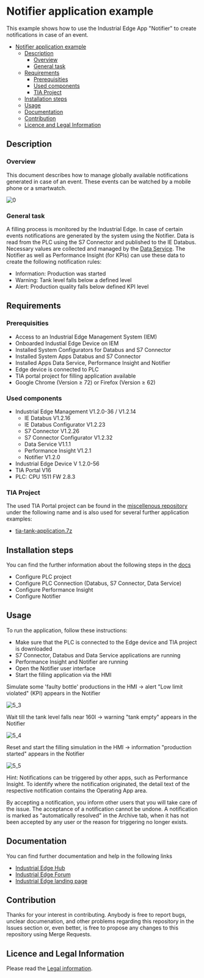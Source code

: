 # Notifier application example

This example shows how to use the Industrial Edge App "Notifier" to create notifications in case of an event.

- [Notifier application example](#notifier-application-example)
  - [Description](#description)
    - [Overview](#overview)
    - [General task](#general-task)
  - [Requirements](#requirements)
    - [Prerequisities](#prerequisities)
    - [Used components](#used-components)
    - [TIA Project](#tia-project)
  - [Installation steps](#installation-steps)
  - [Usage](#usage)
  - [Documentation](#documentation)
  - [Contribution](#contribution)
  - [Licence and Legal Information](#licence-and-legal-information)

## Description

### Overview

This document describes how to manage globally available notifications generated in case of an event.
These events can be watched by a mobile phone or a smartwatch.

![0](docs/graphics/0_Overview.PNG)

### General task

A filling process is monitored by the Industrial Edge. In case of certain events notifications are generated by the system using the Notifier.
Data is read from the PLC using the S7 Connector and published to the IE Databus.
Necessary values are collected and managed by the [Data Service](https://github.com/industrial-edge/data-service).
The Notifier as well as Performance Insight (for KPIs) can use these data to create the following notification rules:

- Information: Production was started
- Warning: Tank level falls below a defined level
- Alert: Production quality falls below defined KPI level

## Requirements

### Prerequisities

- Access to an Industrial Edge Management System (IEM)
- Onboarded Industial Edge Device on IEM
- Installed System Configurators for Databus and S7 Connector
- Installed System Apps Databus and S7 Connector
- Installed Apps Data Service, Performance Insight and Notifier
- Edge device is connected to PLC
- TIA portal project for filling application available
- Google Chrome (Version ≥ 72) or Firefox (Version ≥ 62)

### Used components

- Industrial Edge Management V1.2.0-36 / V1.2.14
  - IE Databus V1.2.16
  - IE Databus Configurator V1.2.23
  - S7 Connector V1.2.26
  - S7 Connector Configurator V1.2.32
  - Data Service V1.1.1
  - Performance Insight V1.2.1
  - Notifier V1.2.0
- Industrial Edge Device V 1.2.0-56
- TIA Portal V16
- PLC: CPU 1511 FW 2.8.3

### TIA Project

The used TIA Portal project can be found in the [miscellenous repository](https://github.com/industrial-edge/miscellaneous/tree/main/tank%20application) under the following name and is also used for several further application examples:

- [tia-tank-application.7z](https://github.com/industrial-edge/miscellaneous/blob/main/tank%20application/tia-tank-application.7z)

## Installation steps

You can find the further information about the following steps in the [docs](docs/Installation.md)

- Configure PLC project
- Configure PLC Connection (Databus, S7 Connector, Data Service)
- Configure Performance Insight
- Configure Notifier

## Usage

To run the application, follow these instructions:

- Make sure that the  PLC is connected to the Edge device and TIA project is downloaded
- S7 Connector, Databus and Data Service applications are running
- Performance Insight and Notifier are running
- Open the Notifier user interface
- Start the filling application via the HMI

Simulate some 'faulty bottle' productions in the HMI
-> alert "Low limit violated" (KPI) appears in the Notifier

![5_3](docs/graphics/5_3_Notifier.PNG)

Wait till the tank level falls near 160l
-> warning "tank empty" appears in the Notifier

![5_4](docs/graphics/5_4_Notifier.PNG)

Reset and start the filling simulation in the HMI
-> information "production started" appears in the Notifier

![5_5](docs/graphics/5_5_Notifier.PNG)

Hint: Notifications can be triggered by other apps, such as Performance Insight.
To identify where the notification originated, the detail text of the respective notification contains the Operating App area.

By accepting a notification, you inform  other users that you will take care of the issue. The acceptance of a notification cannot be undone.
A notification is marked as "automatically resolved" in the Archive tab, when it has not been accepted by any user or the reason for triggering no longer exists.

## Documentation

You can find further documentation and help in the following links
  - [Industrial Edge Hub](https://iehub.eu1.edge.siemens.cloud/#/documentation)
  - [Industrial Edge Forum](https://www.siemens.com/industrial-edge-forum)
  - [Industrial Edge landing page](http://siemens.com/industrial-edge)
  
## Contribution

Thanks for your interest in contributing. Anybody is free to report bugs, unclear documenation, and other problems regarding this repository in the Issues section or, even better, is free to propose any changes to this repository using Merge Requests.

## Licence and Legal Information

Please read the [Legal information](LICENSE.md).
